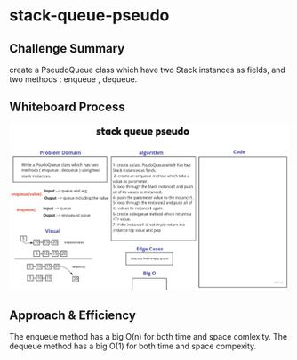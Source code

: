 # stack-queue-pseudo

## Challenge Summary
create a PseudoQueue class which have two Stack instances as fields, and two methods : enqueue , dequeue.

## Whiteboard Process
![stack-queue-pseudo](/java/code_challenges/stack-queue-pseudo/assets/stack-queue-pseudo.jpg)

## Approach & Efficiency
The enqueue method has a big O(n) for both time and space comlexity. 
The dequeue method has a big O(1) for both time and space compexity.

